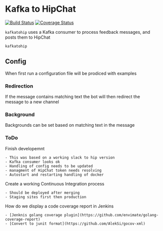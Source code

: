 # Kafka to HipChat

[![Build Status](https://travis-ci.org/chrisjoyce911/slacktohip.svg?branch=Ready-for-Kafka)](https://travis-ci.org/chrisjoyce911/slacktohip)
[![Coverage Status](https://coveralls.io/repos/github/chrisjoyce911/slacktohip/badge.svg?branch=Ready-for-Kafka)](https://coveralls.io/github/chrisjoyce911/slacktohip?branch=Ready-for-Kafka)

`kafkatohip` uses a Kafka consumer to process feedback messages, and posts them to HipChat

```bash
kafkatohip
```

## Config

When first run a configuration file will be prodiced with examples

### Redirection

If the message contains matching text the bot will then redirect the message to a new channel

### Background

Backgrounds can be set based on matching text in the message

### ToDo

Finish developemnt

    - This was based on a working slack to hip version
    - Kafka consumer looks ok
    - Handling of config needs to be updated
    - managment of HipChat token needs resolving
    - Autostart and restarting handling of docker

Create a working Continuous Integration process

    - Should be deployed after merging
    - Staging sites first then production

How do we display a code coverage report in Jenkins

    - [Jenknis golang coverage plugin](https://github.com/envimate/golang-coverage-report)
    - [Convert to junit format](https://github.com/AlekSi/gocov-xml)